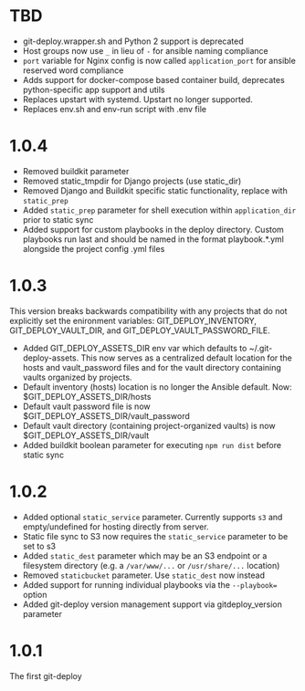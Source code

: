 # TBD

 * git-deploy.wrapper.sh and Python 2 support is deprecated 
 * Host groups now use `_` in lieu of `-` for ansible naming compliance
 * `port` variable for Nginx config is now called `application_port` for ansible reserved word compliance
 * Adds support for docker-compose based container build, deprecates python-specific app support and utils
 * Replaces upstart with systemd. Upstart no longer supported.
 * Replaces env.sh and env-run script with .env file

# 1.0.4

 * Removed buildkit parameter
 * Removed static_tmpdir for Django projects (use static_dir)
 * Removed Django and Buildkit specific static functionality, replace with `static_prep`
 * Added `static_prep` parameter for shell execution within `application_dir` prior to static sync
 * Added support for custom playbooks in the deploy directory. Custom playbooks run last and should be named in the format playbook.*.yml alongside the project config .yml files

# 1.0.3

 This version breaks backwards compatibility with any projects that do not
 explicitly set the enironment variables: GIT_DEPLOY_INVENTORY,
 GIT_DEPLOY_VAULT_DIR, and GIT_DEPLOY_VAULT_PASSWORD_FILE.

 * Added GIT_DEPLOY_ASSETS_DIR env var which defaults to ~/.git-deploy-assets. This
   now serves as a centralized default location for the hosts and vault_password
   files and for the vault directory containing vaults organized by projects.
 * Default inventory (hosts) location is no longer the Ansible default. Now:
   $GIT_DEPLOY_ASSETS_DIR/hosts
 * Default vault password file is now $GIT_DEPLOY_ASSETS_DIR/vault_password
 * Default vault directory (containing project-organized vaults) is now
   $GIT_DEPLOY_ASSETS_DIR/vault
 * Added buildkit boolean parameter for executing `npm run dist` before static sync

# 1.0.2

 * Added optional `static_service` parameter. Currently supports `s3` and empty/undefined for
hosting directly from server.
 * Static file sync to S3 now requires the `static_service` parameter to be set to s3
 * Added `static_dest` parameter which may be an S3 endpoint or a filesystem directory (e.g. a `/var/www/...` or `/usr/share/...` location)
 * Removed `staticbucket` parameter. Use `static_dest` now instead
 * Added support for running individual playbooks via the `--playbook=` option
 * Added git-deploy version management support via gitdeploy_version parameter

# 1.0.1

The first git-deploy
